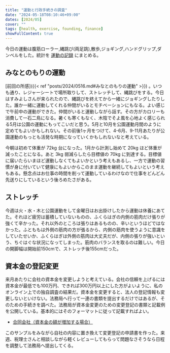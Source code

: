 ```yaml
---
title: "運動と行政手続きの調査"
date: "2024-05-18T08:10:46+09:00"
dates: [2024/05]
cover: ""
tags: [health, exercise, founding, finance]
showFullContent: true
---
```


今日の運動は腹筋ローラー,縄跳び(両足跳),散歩,ジョギング,ハンドグリップ,ダンベルをした。統計を [運動の記録](https://docs.google.com/spreadsheets/d/1bg85QtM-LciUgey8I79uI7vW2PEwsP6TVdeIRVkACBg/edit?usp=sharing) にまとめる。

## みなとのもりの運動

[前回の所感]({{< ref "posts/2024/0516.md#みなとのもりの運動" >}}) 。いつも通り、レジャーシートで場所取りして、ストレッチして、縄跳びをする。今日はすみよしさんが来られたので、縄跳びを終えてから一緒にジョギングしたりした。誰か一緒に運動してくれる仲間がいるとモチベーションにもなる。よい感じで午前中の運動ができた。仲間がいると運動しながら話す。その方がカロリーも消費して一石二鳥になる。暑くも寒くもなく、木陰でそよ風を心地よく感じられる5月は公園の運動にもってこいだと思う。5月と10月を公園運動月間のように定めてもよいかもしれない。その前後1ヶ月をつけて、4-6月、9-11月あたりが公園運動のもっとも活発な時期になっていくかもしれないなと考えている。

今朝は初めて体重が 72kg 台になった。1月から計測し始めて 20kg ほど体重が減ったことになる。あと 3kg 弱減らしたら目標値の 70kg に到達する。目標値に届いたらいまほど運動しなくてもよいかという考えもあるし、一方で運動の習慣が身に付いていて健康にもよいからこのまま運動を継続してもよいという考えもある。懸念点はお仕事の時間を削って運動しているわけなので仕事をどんどん先送りにしているという後ろめたさがある。

## ストレッチ

今週は火・水・木と公園運動をして金曜日はお出掛けしたから運動は休養にあてた。それほど疲労は蓄積していないものの、ふくらはぎの内側の筋肉だけ張りが強くて辛かった。それ以外のところは張りはあるものの、辛いというほどではなかった。ふとももは外側の筋肉の方が張るから、内側の筋肉を使うように意識をしていたせいか、ふくらはぎは外側の筋肉は大丈夫だが、内側の張りが強いという、ちぐはぐな状況になってしまった。筋肉のバランスを取るのは難しい。今日の開脚幅は開始前150cmで、ストレッチ後155cmだった。

## 資本金の登記変更

来月あたりに会社の資本金を変更しようと考えている。会社の信頼を上げるには資本金が最低でも100万円、できれば300万円以上にした方がよいように、私のオンライン上での独自調査の結果だ。資本金を変更すると、法人の登記情報も変更しないといけない。法務局へ行って一連の書類を提出するだけではあるが、そのための手続きを調べた。法務局が資本金変更のための変更登記の書類と記載例を公開している。基本的にはそのフォーマットに従って記載すればよい。

* [合同会社（資本金の額が増加する場合）](https://houmukyoku.moj.go.jp/homu/content/001252899.pdf)

このサンプルをみながら自社の内容に置き換えて変更登記の申請書を作った。来週、税理士さんと相談しながら軽くレビューしてもらって問題なさそうなら日程を調整して法務局へ提出してくる。
